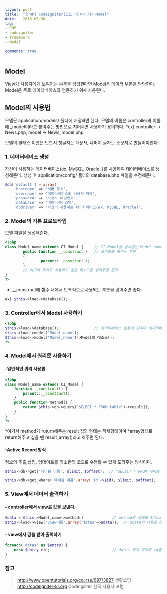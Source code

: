 ```yaml
---
layout: post
title:  "[PHP] CodeIgniter(코드 이그나이터) Model"
date:   2016-05-30
tag:
- PHP
- codeigniter
- framework
- Model

comments: true
---
```


## Model
View가 사용자에게 보여지는 부분을 담당한다면 Model은 데이터 부분을 담당한다.
Model은 주로 데이터베이스와 연동하기 위해 사용된다.

## Model의 사용법 

모델은 application/models/ 폴더에 저장하면 된다. 
모델의 이름은 controller의 이름에 _model이라고 붙여주는 방법으로 지어주면 사용하기 용이하다.
*ex) controller -> News.php, model -> News_model.php

모델의 클래스 이름은 반드시 첫글자는 대문자, 나머지 글자는 소문자로 만들어야한다.

### 1. 데이터베이스 생성
자신이 사용하는 데이터베이스(ex. MySQL, Oracle..)를 사용하여 데이터베이스를 생성해준다.
생성 후 application/config/ 폴더의 database.php 파일을 수정해준다.
```php
$db['default'] = array(
	'hostname' => '서버 주소',
	'username' => '데이터베이스의 사용자 이름',
	'password' => '사용자 비밀번호',
	'database' => '데이터베이스명',
	'dbdriver' => '자신이 사용하는 데이터베이스(ex. MySQL, Oracle)',
```

### 2. Model의 기본 프로토타입
모델 파일을 생성해준다.
```php
<?php
class Model_name extends CI_Model {		// CI_Model을 상속받는 Model_name 클래스
        public function __construct()	// 초기화를 해주는 부분
        {
                parent::__construct();
        }
        // 여기에 추가로 사용하고 싶은 메소드를 넣어주면 된다.
}
?>
``` 

* __construct에 함수 내에서 반복적으로 사용되는 부분을 넣어주면 좋다.
```php
ex) $this->load->database(); 
```

### 3. Controller에서 Model 사용하기
```php
<?php
$this->load->database(); 				// 데이터베이스 설정에 맞추어 데이터베이스 초기화
$this->load->model('Model_name');
$this->load->model('Model_name')->Model의 메소드();
?>
```

### 4. Model에서 쿼리문 사용하기
#### -일반적인 쿼리 사용법
```php
<?php
class Model_name extends CI_Model {
	function __construct() {
		parent::__construct();
	}
	public function method() {
		return $this->db->query("SELECT * FROM table")->result();
	}
}
?>
```

*여기서 method가 ruturn해주는 result 값의 형태는 객체형태이며 
*array형태로 return해주고 싶을 땐 result_array()라고 해주면 된다.

#### -Active Record 방식
정보의 추출,삽입, 업데이트를 최소한의 코드로 수행할 수 있게 도와주는 방식이다.
```php
$this->db->get('테이블 이름', $limit, $offset);	// "SELECT * FROM 테이블 이름 LIMIT offset, limit"
```

```php
$this->db->get_where('테이블 이름',array('id'->$id), $limit, $offset);	// "SELECT * FROM 테이블 이름 WHERE id = $id LIMIT offset, limit"
```

### 5. View에서 데이터 출력하기
#### - controller에서 view로 값을 보낸다.
```php
$data = $this->Model_name->method();			// method의 결과를 $data에 저장
$this->load->view('view이름',array('datas'=>$data));	// $data의 내용을 datas라는 변수에 담아 view로 전달
```

#### - view에서 값을 받아 출력하기
```php
foreach('datas' as $entry) {
	echo $entry->id;							// datas 객체 각각의 id를 출력
}
```

### 참고
> http://www.opentutorials.org/course/697/3827 생활코딩
> http://codeigniter-kr.org CodeIgniter 한국 사용자 포럼

